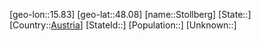 ﻿---
location: [48.08,15.83]
type: City
tags:
- geo/City


SpocWebEntityId: 34581
isDeleted: false
confidential: public

---
[geo-lon::15.83]
[geo-lat::48.08]
[name::Stollberg]
[State::]
[Country::[Austria](geo/Continent/Europe/Austria.md)]
[StateId::]
[Population::]
[Unknown::]

